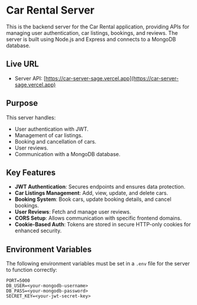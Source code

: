 # Car Rental Server

This is the backend server for the Car Rental application, providing APIs for managing user authentication, car listings, bookings, and reviews. The server is built using Node.js and Express and connects to a MongoDB database.

## Live URL

- Server API: [https://car-server-sage.vercel.app](https://car-server-sage.vercel.app)

## Purpose

This server handles:
- User authentication with JWT.
- Management of car listings.
- Booking and cancellation of cars.
- User reviews.
- Communication with a MongoDB database.

## Key Features

- **JWT Authentication**: Secures endpoints and ensures data protection.
- **Car Listings Management**: Add, view, update, and delete cars.
- **Booking System**: Book cars, update booking details, and cancel bookings.
- **User Reviews**: Fetch and manage user reviews.
- **CORS Setup**: Allows communication with specific frontend domains.
- **Cookie-Based Auth**: Tokens are stored in secure HTTP-only cookies for enhanced security.

## Environment Variables

The following environment variables must be set in a `.env` file for the server to function correctly:

```plaintext
PORT=5000
DB_USER=<your-mongodb-username>
DB_PASS=<your-mongodb-password>
SECRET_KEY=<your-jwt-secret-key>
